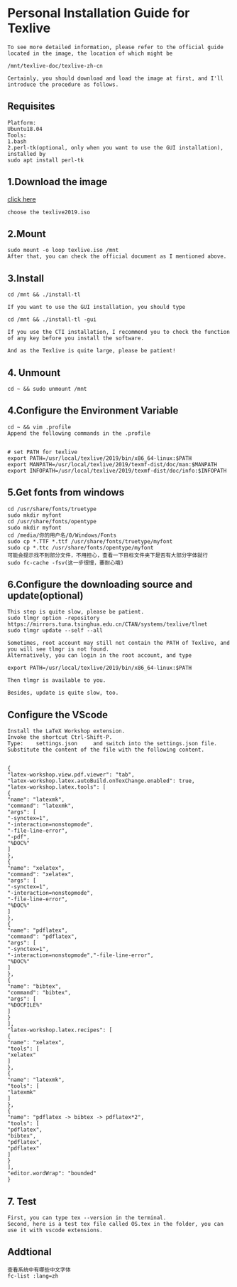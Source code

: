 # Personal Installation Guide for Texlive
    To see more detailed information, please refer to the official guide located in the image, the location of which might be 

    /mnt/texlive-doc/texlive-zh-cn

    Certainly, you should download and load the image at first, and I'll introduce the procedure as follows.


## Requisites
    Platform: 
    Ubuntu18.04
    Tools: 
    1.bash
    2.perl-tk(optional, only when you want to use the GUI installation), installed by 
    sudo apt install perl-tk

## 1.Download the image
[click here](https://mirrors.tuna.tsinghua.edu.cn/CTAN/systems/texlive/Images/)

    choose the texlive2019.iso

## 2.Mount
    sudo mount -o loop texlive.iso /mnt
    After that, you can check the official document as I mentioned above.

## 3.Install
    cd /mnt && ./install-tl

    If you want to use the GUI installation, you should type

    cd /mnt && ./install-tl -gui

    If you use the CTI installation, I recommend you to check the function of any key before you install the software.

    And as the Texlive is quite large, please be patient!


## 4. Unmount
    cd ~ && sudo unmount /mnt

## 4.Configure the Environment Variable
    cd ~ && vim .profile
    Append the following commands in the .profile


    # set PATH for texlive
    export PATH=/usr/local/texlive/2019/bin/x86_64-linux:$PATH                  
    export MANPATH=/usr/local/texlive/2019/texmf-dist/doc/man:$MANPATH
    export INFOPATH=/usr/local/texlive/2019/texmf-dist/doc/info:$INFOPATH

## 5.Get fonts from windows

    cd /usr/share/fonts/truetype
    sudo mkdir myfont
    cd /usr/share/fonts/opentype
    sudo mkdir myfont
    cd /media/你的用户名/0/Windows/Fonts
    sudo cp *.TTF *.ttf /usr/share/fonts/truetype/myfont
    sudo cp *.ttc /usr/share/fonts/opentype/myfont
    可能会提示找不到部分文件，不用担心，查看一下目标文件夹下是否有大部分字体就行 
    sudo fc-cache -fsv(这一步很慢，要耐心哦)

## 6.Configure the downloading source and update(optional)
    This step is quite slow, please be patient.
    sudo tlmgr option -repository https://mirrors.tuna.tsinghua.edu.cn/CTAN/systems/texlive/tlnet
    sudo tlmgr update --self --all

    Sometimes, root account may still not contain the PATH of Texlive, and you will see tlmgr is not found.
    Alternatively, you can login in the root account, and type

    export PATH=/usr/local/texlive/2019/bin/x86_64-linux:$PATH
    
    Then tlmgr is available to you.  

    Besides, update is quite slow, too.

## Configure the VScode
    Install the LaTeX Workshop extension.
    Invoke the shortcut Ctrl-Shift-P.
    Type:    settings.json     and switch into the settings.json file.
    Substitute the content of the file with the following content.


    {
    "latex-workshop.view.pdf.viewer": "tab",
    "latex-workshop.latex.autoBuild.onTexChange.enabled": true,
    "latex-workshop.latex.tools": [
    {
    "name": "latexmk",
    "command": "latexmk",
    "args": [
    "-synctex=1",
    "-interaction=nonstopmode",
    "-file-line-error",
    "-pdf",
    "%DOC%"
    ]
    },
    {
    "name": "xelatex",
    "command": "xelatex",
    "args": [
    "-synctex=1",
    "-interaction=nonstopmode",
    "-file-line-error",
    "%DOC%"
    ]
    },
    {
    "name": "pdflatex",
    "command": "pdflatex",
    "args": [
    "-synctex=1",
    "-interaction=nonstopmode","-file-line-error",
    "%DOC%"
    ]
    },
    {
    "name": "bibtex",
    "command": "bibtex",
    "args": [
    "%DOCFILE%"
    ]
    }
    ],
    "latex-workshop.latex.recipes": [
    {
    "name": "xelatex",
    "tools": [
    "xelatex"
    ]
    },
    {
    "name": "latexmk",
    "tools": [
    "latexmk"
    ]
    },
    {
    "name": "pdflatex -> bibtex -> pdflatex*2",
    "tools": [
    "pdflatex",
    "bibtex",
    "pdflatex",
    "pdflatex"
    ]
    }
    ],
    "editor.wordWrap": "bounded"
    }   


## 7. Test
    First, you can type tex --version in the terminal.
    Second, here is a test tex file called OS.tex in the folder, you can use it with vscode extensions.

## Addtional
    查看系统中有哪些中文字体
    fc-list :lang=zh
